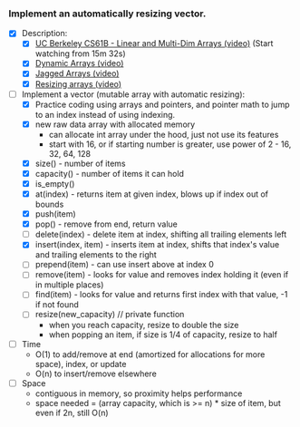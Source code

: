 ### Implement an automatically resizing vector.

- [x] Description:
    - [x] [UC Berkeley CS61B - Linear and Multi-Dim Arrays (video)](https://archive.org/details/ucberkeley_webcast_Wp8oiO_CZZE) (Start watching from 15m 32s)
    - [x] [Dynamic Arrays (video)](https://www.coursera.org/learn/data-structures/lecture/EwbnV/dynamic-arrays)
    - [x] [Jagged Arrays (video)](https://www.youtube.com/watch?v=1jtrQqYpt7g)
    - [x] [Resizing arrays (video)](https://www.lynda.com/Developer-Programming-Foundations-tutorials/Resizable-arrays/149042/177108-4.html)
- [ ] Implement a vector (mutable array with automatic resizing):
    - [x] Practice coding using arrays and pointers, and pointer math to jump to an index instead of using indexing.
    - [x] new raw data array with allocated memory
        - can allocate int array under the hood, just not use its features
        - start with 16, or if starting number is greater, use power of 2 - 16, 32, 64, 128
    - [x] size() - number of items
    - [x] capacity() - number of items it can hold
    - [x] is_empty()
    - [x] at(index) - returns item at given index, blows up if index out of bounds
    - [x] push(item)
    - [x] pop() - remove from end, return value
    - [ ] delete(index) - delete item at index, shifting all trailing elements left
    - [x] insert(index, item) - inserts item at index, shifts that index's value and trailing elements to the right
    - [ ] prepend(item) - can use insert above at index 0
    - [ ] remove(item) - looks for value and removes index holding it (even if in multiple places)
    - [ ] find(item) - looks for value and returns first index with that value, -1 if not found
    - [ ] resize(new_capacity) // private function
        - when you reach capacity, resize to double the size
        - when popping an item, if size is 1/4 of capacity, resize to half
- [ ] Time
    - O(1) to add/remove at end (amortized for allocations for more space), index, or update
    - O(n) to insert/remove elsewhere
- [ ] Space
    - contiguous in memory, so proximity helps performance
    - space needed = (array capacity, which is >= n) * size of item, but even if 2n, still O(n)
